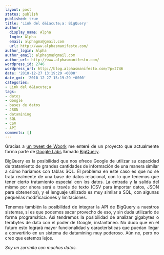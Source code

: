 ```yaml
---
layout: post
status: publish
published: true
title: 'Link del d&iacute;a: BigQuery'
author:
  display_name: Alpha
  login: Alpha
  email: alphagma@gmail.com
  url: http://www.alphasmanifesto.com/
author_login: Alpha
author_email: alphagma@gmail.com
author_url: http://www.alphasmanifesto.com/
wordpress_id: 2746
wordpress_url: http://blog.alphasmanifesto.com/?p=2746
date: '2010-12-27 13:19:29 +0000'
date_gmt: '2010-12-27 15:19:29 +0000'
categories:
- Link del d&iacute;a
tags:
- datos
- Google
- bases de datos
- JSON
- datamining
- SQL
- CSV
- API
comments: []
---
```

<p style="text-align: justify;">Gracias a <a href="http://twitter.com/Woork/status/12499624166162432">un tweet de Woork</a> me enter&eacute; de un proyecto que actualmente forma parte de <a href="https://code.google.com/labs/">Google Labs</a> llamado <a href="https://code.google.com/apis/bigquery/">BigQuery</a>.</p>
<p style="text-align: justify;">BigQuery es la posibilidad que nos ofrece Google de utilizar su capacidad de tratamiento de grandes cantidades de informaci&oacute;n de una manera similar a c&oacute;mo har&iacute;amos con tablas SQL. El problema en este caso es que no se trata realmente de una base de datos relacional, con lo que tenemos que tener cierto tratamiento especial con los datos. La entrada y la salida del mismo por ahora ser&aacute; a trav&eacute;s de texto (CSV para importar datos, JSON para obtenerlos), y el lenguaje utilizado es muy similar a SQL, con algunas peque&ntilde;as modificaciones y limitaciones.</p>
<p style="text-align: justify;">Tenemos tambi&eacute;n la posibilidad de integrar la API de BigQuery a nuestros sistemas, si es que podemos sacar provecho de eso, y sin duda utilizarlo de forma program&aacute;tica. As&iacute; tendremos la posibilidad de analizar gigabytes o terabytes de data con el poder de Google, instant&aacute;neo. No dudo que en el futuro esto lograr&aacute; mayor funcionalidad y caracter&iacute;sticas que puedan llegar a convertirlo en un sistema de datamining muy poderoso. A&uacute;n no, pero no creo que estemos lejos.</p>
<p style="text-align: justify;"><em>Soy un zorrinito con muchos datos.</em></p>
